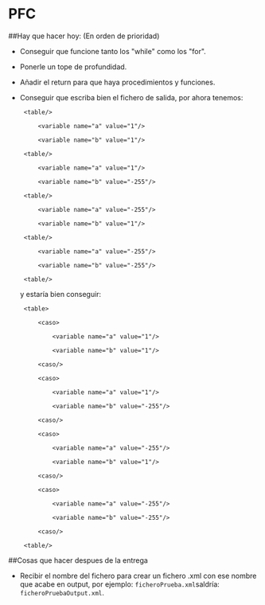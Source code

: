 PFC
===

##Hay que hacer hoy: (En orden de prioridad)

 - Conseguir que funcione tanto los "while" como los "for".

 - Ponerle un tope de profundidad.

 - Añadir el return para que haya procedimientos y funciones.

 - Conseguir que escriba bien el fichero de salida, por ahora tenemos:
 	
	 	<table/>
			
			<variable name="a" value="1"/>
			
			<variable name="b" value="1"/>
			
		<table/>

			<variable name="a" value="1"/>

			<variable name="b" value="-255"/>

		<table/>

			<variable name="a" value="-255"/>

			<variable name="b" value="1"/>

		<table/>

			<variable name="a" value="-255"/>

			<variable name="b" value="-255"/>

		<table/>

	y estaría bien conseguir:

		<table>

			<caso>
				
				<variable name="a" value="1"/>
				
				<variable name="b" value="1"/>
				
			<caso/>

			<caso>

				<variable name="a" value="1"/>

				<variable name="b" value="-255"/>

			<caso/>

			<caso>

				<variable name="a" value="-255"/>

				<variable name="b" value="1"/>

			<caso/>

			<caso>

				<variable name="a" value="-255"/>

				<variable name="b" value="-255"/>

			<caso/>

		<table/>

##Cosas que hacer despues de la entrega
 
 - Recibir el nombre del fichero para crear un fichero .xml con ese nombre que acabe en output, por ejemplo: `ficheroPrueba.xml`saldría: `ficheroPruebaOutput.xml`.